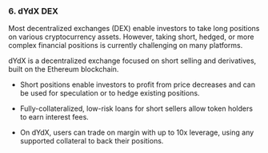 ### 6. dYdX DEX

Most decentralized exchanges (DEX) enable investors to take long positions on various cryptocurrency assets. However, taking short, hedged, or more complex financial positions is currently challenging on many platforms.

dYdX is a decentralized exchange focused on short selling and derivatives, built on the Ethereum blockchain.

- Short positions enable investors to profit from price decreases and can be used for speculation or to hedge existing positions.

- Fully-collateralized, low-risk loans for short sellers allow token holders to earn interest fees.

- On dYdX, users can trade on margin with up to 10x leverage, using any supported collateral to back their positions.